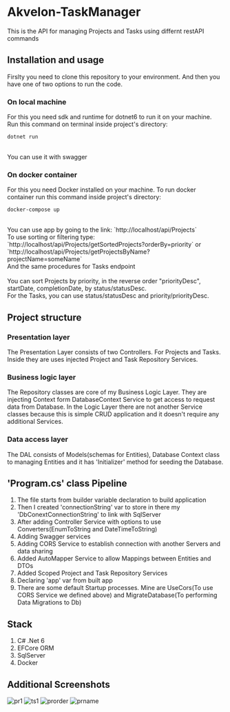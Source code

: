 # Akvelon-TaskManager
This is the API for managing Projects and Tasks using differnt restAPI commands

## Installation and usage
Firslty you need to clone this repository to your environment. And then you have one of two options to run the code.

### On local machine
For this you need sdk and runtime for dotnet6 to run it on your machine.
Run this command on terminal inside project's directory:
```
dotnet run
```
<br>
You can use it with swagger


### On docker container
For this you need Docker installed on your machine.
To run docker container run this command inside project's directory:
```
docker-compose up
```
<br>
You can use app by going to the link: `http://localhost/api/Projects`<br>
To use sorting or filtering type: `http://localhost/api/Projects/getSortedProjects?orderBy=priority` or `http://localhost/api/Projects/getProjectsByName?projectName=someName`<br>
And the same procedures for Tasks endpoint<br><br>
You can sort Projects by priority, in the reverse order "priorityDesc", startDate, completionDate, by status/statusDesc.<br>
For the Tasks, you can use status/statusDesc and priority/priorityDesc.

## Project structure
### Presentation layer
The Presentation Layer consists of two Controllers. For Projects and Tasks. Inside they are uses injected Project and Task Repository Services. 
### Business logic layer
The Repository classes are core of my Business Logic Layer. They are injecting Context form DatabaseContext Service to get access to request data from Database. In the Logic Layer there are not another Service classes because this is simple CRUD application and it doesn't require any additional Services.
### Data access layer
The DAL consists of Models(schemas for Entities), Database Context class to managing Entities and it has 'Initializer' method for seeding the Database.<br>

## 'Program.cs' class Pipeline
1) The file starts from builder variable declaration to build application
2) Then I created 'connectionString' var to store in there my 'DbConextConnectionString' to link with SqlServer
3) After adding Controller Service with options to use Converters(EnumToString and DateTimeToString)
4) Adding Swagger services
5) Adding CORS Service to establish connection with another Servers and data sharing
6) Added AutoMapper Service to allow Mappings between Entities and DTOs
7) Added Scoped Project and Task Repository Services
8) Declaring 'app' var from built app
9) There are some default Startup processes. Mine are UseCors(To use CORS Service we defined above) and MigrateDatabase(To performing Data Migrations to Db)<br>

## Stack 
1) C# .Net 6
2) EFCore ORM 
3) SqlServer
4) Docker

## Additional Screenshots
![pr1](https://user-images.githubusercontent.com/74262437/207388274-22c609aa-5804-4425-b343-91933944ea25.png)
![ts1](https://user-images.githubusercontent.com/74262437/207388362-65d5ac34-ef41-4797-8ceb-e504a9bf683c.png)
![prorder](https://user-images.githubusercontent.com/74262437/207388447-20e718f2-6755-40c1-8794-432b58675ffc.png)
![prname](https://user-images.githubusercontent.com/74262437/207388547-4a3ec531-0b17-44f7-a669-4b84ced313a5.png)


